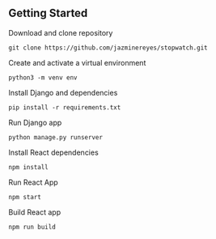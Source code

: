 ## Getting Started
Download and clone repository
```
git clone https://github.com/jazminereyes/stopwatch.git
```

Create and activate a virtual environment
```
python3 -m venv env

```
Install Django and dependencies
```
pip install -r requirements.txt
```

Run Django app
```
python manage.py runserver
```

Install React dependencies
```
npm install
```

Run React App
```
npm start
```

Build React app
```
npm run build
```
